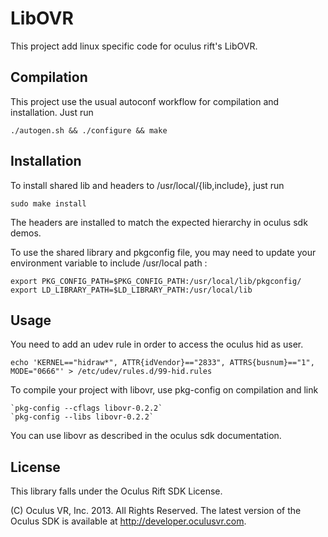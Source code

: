 LibOVR
=================
This project add linux specific code for oculus rift's LibOVR.

Compilation
-----------
This project use the usual autoconf workflow for compilation and installation. Just run

    ./autogen.sh && ./configure && make

Installation
-----------

To install shared lib and headers to /usr/local/{lib,include}, just run

    sudo make install

The headers are installed to match the expected hierarchy in oculus sdk demos.

To use the shared library and pkgconfig file, you may need to update your environment variable to include /usr/local path :

    export PKG_CONFIG_PATH=$PKG_CONFIG_PATH:/usr/local/lib/pkgconfig/
    export LD_LIBRARY_PATH=$LD_LIBRARY_PATH:/usr/local/lib

Usage
-----

You need to add an udev rule in order to access the oculus hid as user.

    echo 'KERNEL=="hidraw*", ATTR{idVendor}=="2833", ATTRS{busnum}=="1", MODE="0666"' > /etc/udev/rules.d/99-hid.rules

To compile your project with libovr, use pkg-config on compilation and link

    `pkg-config --cflags libovr-0.2.2`
    `pkg-config --libs libovr-0.2.2`

You can use libovr as described in the oculus sdk documentation.

License
-------
This library falls under the Oculus Rift SDK License.

(C) Oculus VR, Inc. 2013. All Rights Reserved.
The latest version of the Oculus SDK is available at http://developer.oculusvr.com.
